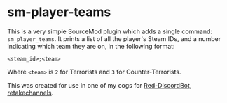 # sm-player-teams

This is a very simple SourceMod plugin which adds a single command: `sm_player_teams`. It prints a list of all the player's Steam IDs, and a number indicating which team they are on, in the following format:

```
<steam_id>;<team>
```

Where `<team>` is `2` for Terrorists and `3` for Counter-Terrorists.

This was created for use in one of my cogs for [Red-DiscordBot](https://github.com/Cog-Creators/Red-DiscordBot), [retakechannels](https://github.com/tmercswims/tmerc-cogs/tree/master/retakechannels).
